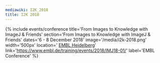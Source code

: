 ```yaml
---
mediawiki: I2K_2018
title: I2K 2018
---
```


{% include events/conference title='From Images to Knowledge with ImageJ & Friends' section='From Images to Knowledge with ImageJ & Friends' dates='6 - 8 December 2018' image='/media/i2k-2018.png' width='500px' location=' [EMBL Heidelberg](https://www.embl.de/)' link='https://www.embl.de/training/events/2018/IMJ18-01/' label='EMBL Conference' %}
